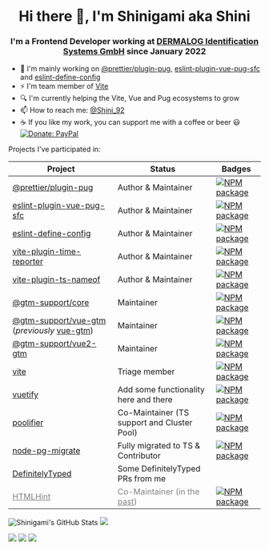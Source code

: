 <h1 align="center">Hi there 👋, I'm Shinigami aka Shini</h1>
<h3 align="center">I'm a Frontend Developer working at <a href="https://www.dermalog.com" target="_blank">DERMALOG Identification Systems GmbH</a> since January 2022</h3>

- 🔭 I'm mainly working on [@prettier/plugin-pug](https://github.com/prettier/plugin-pug), [eslint-plugin-vue-pug-sfc](https://github.com/Shinigami92/eslint-plugin-vue-pug-sfc) and [eslint-define-config](https://github.com/Shinigami92/eslint-define-config)
- ⚡ I'm team member of [Vite](https://github.com/vitejs/vite)
  <!-- - 🌱 I'm currently learning ... -->
  <!-- - 👯 I'm co-maintainer and collaborating on [poolifier](https://github.com/pioardi/poolifier) -->
  <!-- - 🤔 I'm looking for help with ... -->
- 🔍 I'm currently helping the Vite, Vue and Pug ecosystems to grow
  <!-- - 💬 Ask me about help to migrate your project to TypeScript -->
- 📫 How to reach me: [@Shini_92](https://twitter.com/Shini_92)
  <!-- - 😄 Pronouns: ... -->
  <!-- - ⚡ Fun fact: ... -->
- ☕ If you like my work, you can support me with a coffee or beer 😃  
  [![Donate: PayPal](https://img.shields.io/badge/Donate-PayPal-blue.svg)](https://www.paypal.com/donate?hosted_button_id=L7GY729FBKTZY)

Projects I've participated in:

<table width="100%">
  <thead>
    <tr>
      <th>Project</th>
      <th>Status</th>
      <th>Badges</th>
    </tr>
  </thead>
  <tbody>
    <tr>
      <td>
        <a href="https://github.com/prettier/plugin-pug" target="_blank">@prettier/plugin-pug</a>
      </td>
      <td>Author & Maintainer</td>
      <td>
        <a href="https://www.npmjs.com/package/@prettier/plugin-pug" target="_blank">
          <img alt="NPM package" src="https://img.shields.io/npm/v/@prettier/plugin-pug.svg?style=flat-square">
        </a>
      </td>
    </tr>
    <tr>
      <td>
        <a href="https://github.com/Shinigami92/eslint-plugin-vue-pug-sfc" target="_blank">eslint-plugin-vue-pug-sfc</a>
      </td>
      <td>Author & Maintainer</td>
      <td>
        <a href="https://www.npmjs.com/package/eslint-plugin-vue-pug-sfc" target="_blank">
          <img alt="NPM package" src="https://img.shields.io/npm/v/eslint-plugin-vue-pug-sfc.svg?style=flat-square">
        </a>
      </td>
    </tr>
    <tr>
      <td>
        <a href="https://github.com/Shinigami92/eslint-define-config" target="_blank">eslint-define-config</a>
      </td>
      <td>Author & Maintainer</td>
      <td>
        <a href="https://www.npmjs.com/package/Shinigami92/eslint-define-config" target="_blank">
          <img alt="NPM package" src="https://img.shields.io/npm/v/eslint-define-config.svg?style=flat-square">
        </a>
      </td>
    </tr>
    <tr>
      <td>
        <a href="https://github.com/Shinigami92/vite-plugin-time-reporter" target="_blank">vite-plugin-time-reporter</a>
      </td>
      <td>Author & Maintainer</td>
      <td>
        <a href="https://www.npmjs.com/package/vite-plugin-time-reporter" target="_blank">
          <img alt="NPM package" src="https://img.shields.io/npm/v/vite-plugin-time-reporter.svg?style=flat-square">
        </a>
      </td>
    </tr>
    <tr>
      <td>
        <a href="https://github.com/Shinigami92/vite-plugin-ts-nameof" target="_blank">vite-plugin-ts-nameof</a>
      </td>
      <td>Author & Maintainer</td>
      <td>
        <a href="https://www.npmjs.com/package/vite-plugin-ts-nameof" target="_blank">
          <img alt="NPM package" src="https://img.shields.io/npm/v/vite-plugin-ts-nameof.svg?style=flat-square">
        </a>
      </td>
    </tr>
    <tr>
      <td>
        <a href="https://github.com/gtm-support/core" target="_blank">@gtm-support/core</a>
      </td>
      <td>Maintainer</td>
      <td>
        <a href="https://www.npmjs.com/package/@gtm-support/core" target="_blank">
          <img alt="NPM package" src="https://img.shields.io/npm/v/@gtm-support/core.svg?style=flat-square">
        </a>
      </td>
    </tr>
    <tr>
      <td>
        <a href="https://github.com/gtm-support/vue-gtm" target="_blank">@gtm-support/vue-gtm</a>
        (<i>previously</i> <a href="https://github.com/mib200/vue-gtm" target="_blank">vue-gtm</a>)
      </td>
      <td>Maintainer</td>
      <td>
        <a href="https://www.npmjs.com/package/@gtm-support/vue-gtm" target="_blank">
          <img alt="NPM package" src="https://img.shields.io/npm/v/@gtm-support/vue-gtm.svg?style=flat-square">
        </a>
      </td>
    </tr>
    <tr>
      <td>
        <a href="https://github.com/gtm-support/vue-gtm/tree/vue2-gtm" target="_blank">@gtm-support/vue2-gtm</a>
      </td>
      <td>Maintainer</td>
      <td>
        <a href="https://www.npmjs.com/package/@gtm-support/vue2-gtm" target="_blank">
          <img alt="NPM package" src="https://img.shields.io/npm/v/@gtm-support/vue2-gtm.svg?style=flat-square">
        </a>
      </td>
    </tr>
    <tr>
      <td>
        <a href="https://github.com/vitejs/vite" target="_blank">vite</a>
      </td>
      <td>Triage member</td>
      <td>
        <a href="https://www.npmjs.com/package/vite" target="_blank">
          <img alt="NPM package" src="https://img.shields.io/npm/v/vite.svg?style=flat-square">
        </a>
      </td>
    </tr>
    <tr>
      <td>
        <a href="https://github.com/vuetifyjs/vuetify/pulls?q=is%3Apr+author%3AShinigami92+is%3Amerged+" target="_blank">vuetify</a>
      </td>
      <td>Add some functionality here and there</td>
      <td>
        <a href="https://www.npmjs.com/package/vuetify" target="_blank">
          <img alt="NPM package" src="https://img.shields.io/npm/v/vuetify.svg?style=flat-square">
        </a>
      </td>
    </tr>
    <tr>
      <td>
        <a href="https://github.com/pioardi/poolifier" target="_blank">poolifier</a>
      </td>
      <td>Co-Maintainer (TS support and Cluster Pool)</td>
      <td>
        <a href="https://www.npmjs.com/package/poolifier" target="_blank">
          <img alt="NPM package" src="https://img.shields.io/npm/v/poolifier.svg?style=flat-square">
        </a>
      </td>
    </tr>
    <tr>
      <td>
        <a href="https://github.com/salsita/node-pg-migrate/pulls?q=author%3AShinigami92" target="_blank">node-pg-migrate</a>
      </td>
      <td>Fully migrated to TS & Contributor</td>
      <td>
        <a href="https://www.npmjs.com/package/node-pg-migrate" target="_blank">
          <img alt="NPM package" src="https://img.shields.io/npm/v/node-pg-migrate.svg?style=flat-square">
        </a>
      </td>
    </tr>
    <!-- <tr>
      <td>
        <a href="https://github.com/linterjs/core" target="_blank">linter</a>
      </td>
      <td>Co-Maintainer side-project</td>
      <td></td>
    </tr> -->
    <tr>
      <td>
        <a href="https://github.com/DefinitelyTyped/DefinitelyTyped/pulls?q=is%3Apr+author%3AShinigami92+" target="_blank">DefinitelyTyped</a>
      </td>
      <td>Some DefinitelyTyped PRs from me</td>
      <td></td>
    </tr>
    <tr style="color: grey;">
      <td>
        <a href="https://github.com/htmlhint/HTMLHint" target="_blank" style="color: grey;">HTMLHint</a>
      </td>
      <td>Co-Maintainer (in the <a href="https://github.com/htmlhint/HTMLHint/issues/356#issuecomment-661714995" target="_blank" style="color: grey;">past</a>)</td>
      <td>
        <a href="https://www.npmjs.com/package/htmlhint" target="_blank">
          <img alt="NPM package" src="https://img.shields.io/npm/v/htmlhint.svg?style=flat-square">
        </a>
      </td>
    </tr>
  </tbody>
</table>

<img src="https://github-readme-stats.vercel.app/api?username=Shinigami92&show_icons=true&include_all_commits=true&theme=tokyonight" alt="Shinigami's GitHub Stats" />&nbsp;<img src="https://github-readme-stats.vercel.app/api/top-langs/?username=Shinigami92&layout=compact&theme=tokyonight" />

<img src="https://github-readme-stats.vercel.app/api/pin/?username=prettier&repo=plugin-pug&theme=tokyonight" />&nbsp;<img src="https://github-readme-stats.vercel.app/api/pin/?username=Shinigami92&repo=eslint-define-config&theme=tokyonight" />&nbsp;<img src="https://github-readme-stats.vercel.app/api/pin/?username=Shinigami92&repo=vite-plugin-ts-nameof&theme=tokyonight" />
